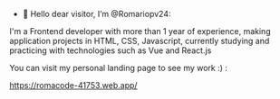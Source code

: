 - 👋 Hello dear visitor, I’m @Romariopv24:

I'm a Frontend developer with more than 1 year of experience, making application projects in HTML, CSS, Javascript, currently studying and practicing with technologies such as Vue and React.js
  
You can visit my personal landing page to see my work :) :

  https://romacode-41753.web.app/
  

<!--
Romariopv24/Romariopv24 is a ✨ special ✨ repository because its `README.md` (this file) appears on your GitHub profile.
You can click the Preview link to take a look at your changes.
--->
